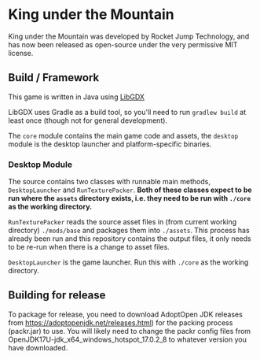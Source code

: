 # King under the Mountain

King under the Mountain was developed by Rocket Jump Technology, and has now been released as open-source under the very permissive MIT license.

## Build / Framework

This game is written in Java using [LibGDX](https://github.com/libgdx/libgdx/wiki)

LibGDX uses Gradle as a build tool, so you'll need to run `gradlew build` at least once (though not for general development).

The `core` module contains the main game code and assets, the `desktop` module is the desktop launcher and platform-specific binaries.

### Desktop Module

The source contains two classes with runnable main methods, `DesktopLauncher` and `RunTexturePacker`.
**Both of these classes expect to be run where the `assets` directory exists, i.e. they need to be run with `./core` as the working directory.**


`RunTexturePacker` reads the source asset files in (from current working directory) `./mods/base` and packages them into `./assets`.
This process has already been run and this repository contains the output files, it only needs to be re-run when there is a change to asset files.

`DesktopLauncher` is the game launcher. Run this with `./core` as the working directory.

## Building for release

To package for release, you need to download AdoptOpen JDK releases from https://adoptopenjdk.net/releases.html)
for the packing process (packr.jar) to use. You will likely need to change the packr config files from
OpenJDK17U-jdk_x64_windows_hotspot_17.0.2_8 to whatever version you have downloaded.

